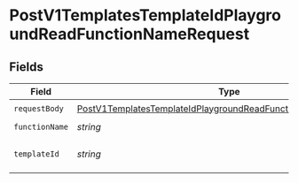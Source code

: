 # PostV1TemplatesTemplateIdPlaygroundReadFunctionNameRequest


## Fields

| Field                                                                                                                                                       | Type                                                                                                                                                        | Required                                                                                                                                                    | Description                                                                                                                                                 |
| ----------------------------------------------------------------------------------------------------------------------------------------------------------- | ----------------------------------------------------------------------------------------------------------------------------------------------------------- | ----------------------------------------------------------------------------------------------------------------------------------------------------------- | ----------------------------------------------------------------------------------------------------------------------------------------------------------- |
| `requestBody`                                                                                                                                               | [PostV1TemplatesTemplateIdPlaygroundReadFunctionNameRequestBody](../../models/operations/postv1templatestemplateidplaygroundreadfunctionnamerequestbody.md) | :heavy_check_mark:                                                                                                                                          | N/A                                                                                                                                                         |
| `functionName`                                                                                                                                              | *string*                                                                                                                                                    | :heavy_check_mark:                                                                                                                                          | N/A                                                                                                                                                         |
| `templateId`                                                                                                                                                | *string*                                                                                                                                                    | :heavy_check_mark:                                                                                                                                          | The ID of the template.                                                                                                                                     |